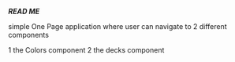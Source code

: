 ***READ ME***

simple One Page application where user can navigate to 2 different components 

1 the Colors component 
2 the decks  component